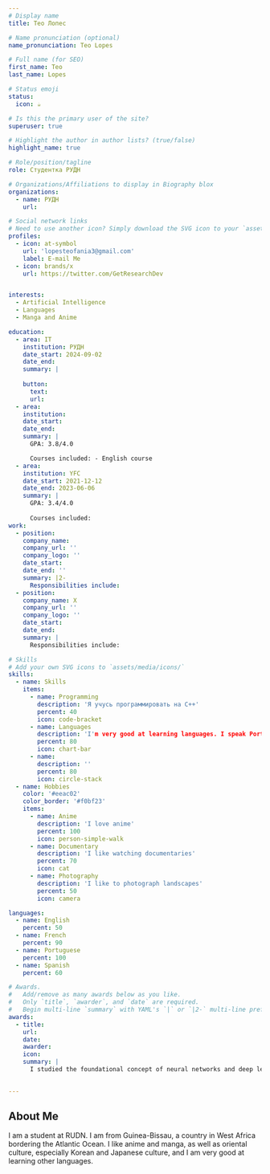 ```yaml
---
# Display name
title: Тео Лопес

# Name pronunciation (optional)
name_pronunciation: Teo Lopes

# Full name (for SEO)
first_name: Teo
last_name: Lopes

# Status emoji
status:
  icon: ☕️

# Is this the primary user of the site?
superuser: true

# Highlight the author in author lists? (true/false)
highlight_name: true

# Role/position/tagline
role: Студентка РУДН

# Organizations/Affiliations to display in Biography blox
organizations:
  - name: РУДН
    url: 

# Social network links
# Need to use another icon? Simply download the SVG icon to your `assets/media/icons/` folder.
profiles:
  - icon: at-symbol
    url: 'lopesteofania3@gmail.com'
    label: E-mail Me
  - icon: brands/x
    url: https://twitter.com/GetResearchDev


interests:
  - Artificial Intelligence
  - Languages
  - Manga and Anime

education:
  - area: IT
    institution: РУДН
    date_start: 2024-09-02
    date_end: 
    summary: |
       
    button:
      text: 
      url: 
  - area: 
    institution: 
    date_start: 
    date_end: 
    summary: |
      GPA: 3.8/4.0

      Courses included: - English course
  - area: 
    institution: YFC
    date_start: 2021-12-12
    date_end: 2023-06-06
    summary: |
      GPA: 3.4/4.0
      
      Courses included:
work:
  - position: 
    company_name: 
    company_url: ''
    company_logo: ''
    date_start: 
    date_end: ''
    summary: |2-
      Responsibilities include:
  - position: 
    company_name: X
    company_url: ''
    company_logo: ''
    date_start: 
    date_end: 
    summary: |
      Responsibilities include:

# Skills
# Add your own SVG icons to `assets/media/icons/`
skills:
  - name: Skills
    items:
      - name: Programming
        description: 'Я учусь программировать на C++'
        percent: 40
        icon: code-bracket
      - name: Languages
        description: 'I'm very good at learning languages. I speak Portuguese, Spanish, French...'
        percent: 80
        icon: chart-bar
      - name:
        description: ''
        percent: 80
        icon: circle-stack
  - name: Hobbies
    color: '#eeac02'
    color_border: '#f0bf23'
    items:
      - name: Anime
        description: 'I love anime'
        percent: 100
        icon: person-simple-walk
      - name: Documentary
        description: 'I like watching documentaries'
        percent: 70
        icon: cat
      - name: Photography
        description: 'I like to photograph landscapes'
        percent: 50
        icon: camera

languages:
  - name: English
    percent: 50
  - name: French
    percent: 90
  - name: Portuguese
    percent: 100
  - name: Spanish
    percent: 60 

# Awards.
#   Add/remove as many awards below as you like.
#   Only `title`, `awarder`, and `date` are required.
#   Begin multi-line `summary` with YAML's `|` or `|2-` multi-line prefix and indent 2 spaces below.
awards:
  - title: 
    url: 
    date: 
    awarder:
    icon: 
    summary: |
      I studied the foundational concept of neural networks and deep learning. By the end, I was familiar with the significant technological trends driving the rise of deep learning; build, train, and apply fully connected deep neural networks; implement efficient (vectorized) neural networks; identify key parameters in a neural network’s architecture; and apply deep learning to your own applications.

      
---
```


## About Me
I am a student at RUDN. I am from Guinea-Bissau, a country in West Africa bordering the Atlantic Ocean. I like anime and manga, as well as oriental culture, especially Korean and Japanese culture, and I am very good at learning other languages.

